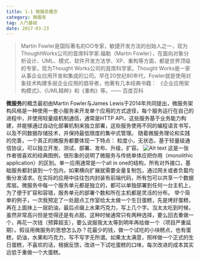 ```yaml
---
title: 1-1 微服务概念
category: 微服务
tag: 入门基础
date: 2017-03-23
---
```

> Martin Fowler是国际著名的OO专家，敏捷开发方法的创始人之一，现为ThoughtWorks公司的首席科学家.福勒（Martin Fowler），在面向对象分析设计、UML、模式、软件开发方法学、XP、重构等方面，都是世界顶级的专家，现为Thought Works公司的首席科学家。Thought Works是一家从事企业应用开发和集成的公司。早在20世纪80年代，Fowler就是使用对象技术构建多层企业应用的倡导者，他著有几本经典书籍： 《企业应用架构模式》、《UML精粹》和《重构》等。—— 百度百科

<!--more-->
**微服务**的概念最初由Martin Fowler与James Lewis于2014年共同提出，微服务架构风格是一种使用一套小服务来开发单个应用的方式途径，每个服务运行在自己的进程中，并使用轻量级机制通信，通常是HTTP API，这些服务基于业务能力构建，并能够通过自动化部署机制来独立部署，这些服务使用不同的编程语言书写，以及不同数据存储技术，并保持最低限度的集中式管理。
随着微服务理论和实践的完善，一个真正的微服务都要体现一下特点：
粒度小，无状态，基于轻量级通信协议，可以独立开发、测试、部署、发布、升级，扩容。
![Alt text](http://i4.buimg.com/567571/0b8761bc5ceec516.png)
这是一张作者很喜欢的经典图例，很形象的说明了微服务与传统单体应把你用（monolithic application）的区别。单一应用通常是一个all in one的结构，所有对外接口，基础服务都封装到一个包内，如果横向扩展就需要全量复制包，通过网关或者负载均衡分发请求。在实际的应用中往往包内封装有前端代码，所有包可以共享一个数据库层。微服务中每一个服务单元都是独立的，都可以单独部署到任何一台主机上，为了便于扩容和容错，服务单元的部署个数和所在主机都是灵活的分布。
举个简单的例子，一次我预定了一处甜点工作室给太太做一个生日蛋糕，先是烤好蛋糕，再在上面抹上一层奶油，最后点缀上水果巧克力，写上几个字。当太太吃到时候，虽然非常高兴但是觉得还是有点甜。这种时候通常只有两种选择，要么回去重做一个，再花一次钱（预算超支），要么说服我太太等到明年再给做一个（项目严重延期）。假设用微服务的思想怎么办？花最少的钱，做一个试吃的小块糕点，也有蛋糕，奶油，水果和巧克力，写不写字无所谓。如果太太满意，照样做一个正式的生日蛋糕，不喜欢的话，根据反馈，改进一下试吃蛋糕的口味，每次改进的成本其实远低于重做一个大蛋糕。